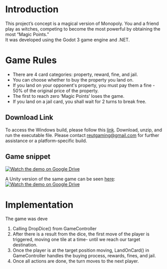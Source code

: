 # Introduction 
This project’s concept is a magical version of Monopoly. You and a friend play as witches, competing to become the most powerful by obtaining the most “Magic Points.”  
It was developed using the Godot 3 game engine and .NET.

# Game Rules
- There are 4 card categories: property, reward, fine, and jail. 
- You can choose whether to buy the property you land on. 
- If you land on your opponent's property, you must pay them a fine - 50% of the original price of the property.
- The first to reach zero ‘Magic Points’ loses the game.
- If you land on a jail card, you shall wait for 2 turns to break free.

## Download Link
To access the Windows build, please follow this [link](https://drive.google.com/file/d/1aKQG4GHajXYaUmMVjQUkoRyVrzXZn5oh/view?usp=sharing). Download, unzip, and run the executable file. Please contact reutgaming@gmail.com for further assistance or a platform-specific build.

## Game snippet
[![Watch the demo on Google Drive](https://drive.google.com/thumbnail?id=1pY6jzij4AF1mp9eMgLbIvKN9DCNiOFCD&sz=w1200-h675)](https://drive.google.com/file/d/1pY6jzij4AF1mp9eMgLbIvKN9DCNiOFCD/view?usp=sharing)

A Unity version of the same game can be seen [here](https://github.com/reuttaldev/Unity-Work-Samples/tree/d597eaa4d14f14951dcd5c70f3af436568b8b176/PlayFab%20sample): [![Watch the demo on Google Drive](https://drive.google.com/thumbnail?id=10m8l24X30I1W1mOAnr2ZJ7dGzeDghB_H&sz=w1200-h675)](https://drive.google.com/file/d/10m8l24X30I1W1mOAnr2ZJ7dGzeDghB_H/view?usp=sharing)

# Implementation

The game was deve
1. Calling DropDice() from GameController
2. After there is a result from the dice, the first move of the player is triggered, moving one tile at a time- until we reach our target destination.
4. Once the player is at the target position moving, LandOnCard() in GameController handles the buying process, rewards, fines, and jail.
5. Once all actions are done, the turn moves to the next player.
